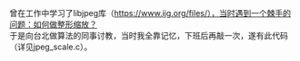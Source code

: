 曾在工作中学习了libjpeg库（https://www.ijg.org/files/），当时遇到一个棘手的问题：如何做整形缩放？  
于是向台北做算法的同事讨教，当时我全靠记忆，下班后再敲一次，遂有此代码（详见jpeg_scale.c）。
